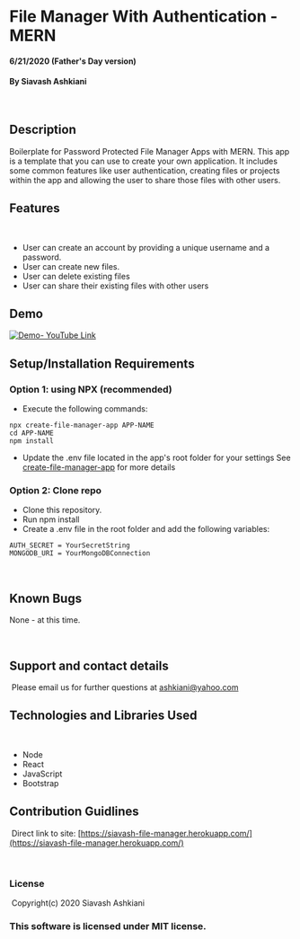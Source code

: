 # File Manager With Authentication - MERN
####  6/21/2020 (Father's Day version)
#### By Siavash Ashkiani
​
## Description
Boilerplate for Password Protected File Manager Apps with MERN.
This app is a template that you can use to create your own application. It includes some common features like user authentication, creating files or projects within the app and allowing the user to share those files with other users.

## Features
​
* User can create an account by providing a unique username and a password.
* User can create new files.
* User can delete existing files
* User can share their existing files with other users

## Demo

[![Demo- YouTube Link](https://img.youtube.com/vi/I3CbVeKY-_k/0.jpg)](https://www.youtube.com/watch?v=I3CbVeKY-_k)

## Setup/Installation Requirements
### Option 1: using NPX (recommended)
* Execute the following commands:
```
npx create-file-manager-app APP-NAME
cd APP-NAME
npm install
```
* Update the .env file located in the app's root folder for your settings
See [create-file-manager-app](https://www.npmjs.com/package/create-file-manager-app) for more details

### Option 2: Clone repo
* Clone this repository.
* Run npm install
* Create a .env file in the root folder and add the following variables:
```
AUTH_SECRET = YourSecretString
MONGODB_URI = YourMongoDBConnection
```

​
## Known Bugs

None - at this time​.

​
## Support and contact details
​
Please email us for further questions at ashkiani@yahoo.com
​
## Technologies and Libraries Used
​
* Node
* React
* JavaScript
* Bootstrap
​
## Contribution Guidlines 
​
Direct link to site: [https://siavash-file-manager.herokuapp.com/](https://siavash-file-manager.herokuapp.com/)

​
### License
​
Copyright(c) 2020 Siavash Ashkiani
​
### This software is licensed under MIT license.

